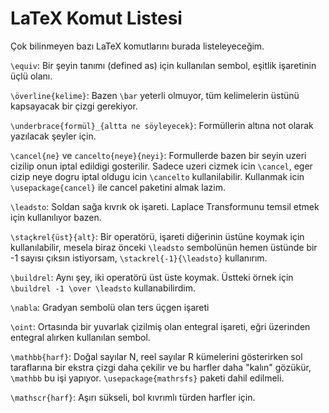 # LaTeX Komut Listesi

Çok bilinmeyen bazı LaTeX komutlarını burada listeleyeceğim.

`\equiv`: Bir şeyin tanımı (defined as) için kullanılan sembol,
eşitlik işaretinin üçlü olanı.

`\överline{kelime}`: Bazen `\bar` yeterli olmuyor, tüm kelimelerin üstünü
kapsayacak bir çizgi gerekiyor.

`\underbrace{formül}_{altta ne söyleyecek}`: Formüllerin altına not
olarak yazılacak şeyler için.

`\cancel{ne}` ve `cancelto{neye}{neyi}`: Formullerde bazen bir seyin
uzeri cizilip onun iptal edildigi gosterilir. Sadece uzeri cizmek icin
`\cancel`, eger cizip neye dogru iptal oldugu icin `\cancelto`
kullanilabilir. Kullanmak icin `\usepackage{cancel}` ile cancel paketini
almak lazim.

`\leadsto`: Soldan sağa kıvrık ok işareti. Laplace Transformunu temsil
etmek için kullanılıyor bazen.

`\staçkrel{üst}{alt}`: Bir operatörü, işareti diğerinin üstüne koymak
için kullanılabilir, mesela biraz önceki `\leadsto` sembolünün hemen
üstünde bir -1 sayısı çıksın istiyorsam, `\stackrel{-1}{\leadsto}`
kullanırım.

`\buildrel`: Aynı şey, iki operatörü üst üste koymak. Üstteki örnek
için `\buildrel -1 \over \leadsto` kullanabilirdim.

`\nabla`: Gradyan sembolü olan ters üçgen işareti

`\oint`: Ortasında bir yuvarlak çizilmiş olan entegral işareti, eğri
üzerinden entegral alırken kullanılan sembol.

`\mathbb{harf}`: Doğal sayılar N, reel sayılar R kümelerini
gösterirken sol taraflarına bir ekstra çizgi daha çekilir ve bu
harfler daha "kalın" gözükür, `\mathbb` bu işi
yapıyor. `\usepackage{mathrsfs}` paketi dahil edilmeli.

`\mathscr{harf}`: Aşırı sükseli, bol kıvrımlı türden harfler için.

